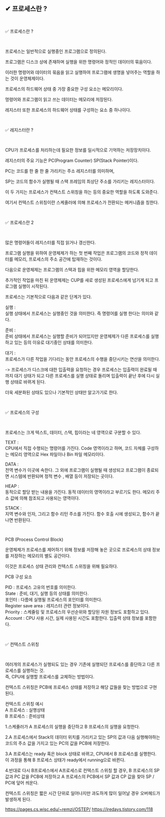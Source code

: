 ## ✔ 프로세스란 ?

<br>

✅ 프로세스란 ?

<br>

프로세스는 일반적으로 실행중인 프로그램으로 정의된다.

프로그램은 디스크 상에 존재하며 실행을 위한 명령어와 정적인 데이터의 묶음이다.

이러한 명령어와 데이터의 묶음을 읽고 실행하여 프로그램에 생명을 넣어주는 역할을 하는 것이 운영체제이다.

프로세스의 하드웨어 상태 중 가장 중요한 구성 요소는 메모리이다.

멍령어와 프로그램이 읽고 쓰는 데이터는 메모리에 저장된다.

레지스터 또한 프로세스의 하드웨어 상태를 구성하는 요소 중 하나이다.

<br>

✅ 레지스터란 ?

<br>

CPU가 프로세스를 처리하는데 필요한 정보를 일시적으로 기억하는 저장장치이다.

레지스터의 주요 기능은 PC(Program Counter) SP(Stack Pointer)이다.

PC는 코드를 한 줄 한 줄 가리키는 주소 레지스터를 의미하며,

SP는 코드의 함수가 실행될 때 스택 프레임의 최상단 주소를 가리키는 레지스터이다.

이 두 가지는 프로세스가 컨텍스트 스위칭을 하는 등의 중요한 역할을 하도록 도와준다.

여기서 컨텍스트 스위칭이란 스케줄러에 의해 프로세스가 전환되는 메커니즘을 칭한다.

<br>

✅ 프로세스란 2 

<br>

많은 명령어들이 레지스터를 직접 읽거나 갱신한다. 

프로그램 실행을 위하여 운영체제가 하는 첫 번째 작업은 프로그램의 코드와 정적 데이터를 메모리, 프로세스의 주소 공간에 탑재하는 것이다.

다음으로 운영체제는 프로그램의 스택과 힙을 위한 메모리 영역을 할당한다.

추가적인 작업을 마친 뒤 운영체제는 CUP를 새로 생성된 프로세스에게 넘기게 되고 프로그램 실행이 시작된다.

프로세스는 기본적으로 다음과 같은 단계가 있다.

실행 :  
실행 상태에서 프로세스는 실행중인 것을 의미한다. 즉 명령어를 실행 한다는 의미와 같다.

준비 :  
준비 상태에서 프로세스는 실행할 준비가 되어있지만 운영체제가 다른 프로세스를 실행하고 있는 등의 이유로 대기중인 상태를 의미한다.

대기 :  
프로세스가 다른 작업을 기다리는 동안 프로세스의 수행을 중단시키는 연산을 의미한다.

-> 프로세스가 디스크에 대한 입출력을 요청하는 경우 프로세스는 입출력이 완료될 때까지 대기 상태가 되고 다른 프로세스를 실행 상태로 돌리며 입출력이 끝난 후에 다시 실행 상태로 바뀌게 된다.

더욱 세분화된 상태도 있으나 기본적인 상태만 알고가기로 한다.

<br>

✅ 프로세스의 구성

<br>

프로세스는 크게 텍스트, 데이터, 스택, 힙이라는 네 영역으로 구분할 수 있다.

TEXT :  
CPU에서 직접 수행되는 명령어를 가진다. Code 영역이라고 하며, 코드 자체를 구성하는 메모리 영역으로 Hex 파일이나 Bin 파일 메모리이다.

DATA :  
전역 변수가 이곳에 속한다. 그 외에 프로그램이 실행될 때 생성되고 프로그램이 종료되면 시스템에 반환되며 정적 변수 , 배열 등이 저장되는 곳이다.

HEAP :  
동적으로 할당 받는 내용을 가진다. 동적 데이터의 영역이라고 부르기도 한다. 메모리 주소 값에 의해 참조되고 사용되는 영역이다.

STACK :  
지역 변수와 인자, 그리고 함수 리턴 주소를 가진다. 함수 호출 시에 생성되고, 함수가 끝나면 반환된다.  

<br>

PCB (Process Control Block)

운영체제가 프로세스를 제어하기 위해 정보를 저장해 놓은 곳으로 프로세스의 상태 정보를 저장하는 메모리의 별도 공간이다.

이것은 프로세스 상태 관리와 컨텍스트 스위칭을 위해 필요하다.

PCB 구성 요소

PID : 프로세스 고유의 번호를 의미한다.  
State : 준비, 대기, 실행 등의 상태를 의미한다.  
포인터 : 다름에 실행될 프로세스의 포인터를 의미한다.  
Register save area : 레지스터 관련 정보이다.  
Priority : 스케쥴링 및 프로세스의 우선순위와 할당된 자원 정보도 포함하고 있다.  
Account : CPU 사용 시간, 실제 사용된 시간도 포함한다. 입출력 상태 정보를 포함한다.



<br>

✅ 컨텍스트 스위칭

<br>

여러개의 프로세스가 실행되도 있는 경우 기존에 실행되던 프로세스를 중단하고 다른 프로세스를 실행하는 것.  
즉, CPU에 실행할 프로세스를 교체하는 방법이다.

컨텍스트 스위칭은 PCB에 프로세스 상태를 저장하고 해당 값들을 찾는 방법으로 구현된다.

컨텍스트 스위칭 예시  
A 프로세스 : 실행상태  
B 프로세스 : 준비상태  

1.스케쥴러가 A 프로세스의 실행을 중단하고 B 프로세스의 실행을 요청한다.

2.A 프로세스에서 Stack의 데이터 위치를 가리키고 있는 SP의 값과 다음 실행해야하는 코드의 주소 값을 가지고 있는 PC의 값을 PCB에 저장한다.  

3.A 프로세스는 ready 혹은 block 상태로 바뀌고, CPU에서 B 프로세스를 실행한다.  
이 과정을 통해 B 프로세스 상태가 ready에서 running으로 바뀐다.

4.반대로 다시 B프로세스에서 A프로세스로 컨텍스트 스위칭 할 경우, B 프로세스의 SP 값과 PC 값을 PCB에 저장하고 A 프로세스의 PCB에서 SP 값과 CP 값을 찾아 SP / PC에 덮어 씌운다.

컨텍스트 스위칭은 짧은 시간 단위로 일어나지만 과도하게 많이 일어날 경우 오버헤드가 발생하게 된다.

https://pages.cs.wisc.edu/~remzi/OSTEP/
https://iredays.tistory.com/118